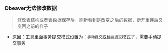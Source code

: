 ### Dbeaver无法修改数据

> 修改表结构或者表数据保存后，刷新看到是改变之后的数据，断开重连后又变回之前的样子

* 原因：工具里面事务提交模式设置为：`手动提交`或`智能提交`模式了，需要手动提交事务

